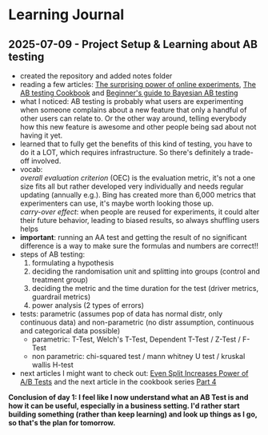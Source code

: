 # Learning Journal

## 2025-07-09 - Project Setup & Learning about AB testing

- created the repository and added notes folder
- reading a few articles: [The surprising power of online experiments](https://hbr.org/2017/09/the-surprising-power-of-online-experiments), [The AB testing Cookbook](https://medium.com/@ibtesamahmex/the-ab-testing-cookbook-d98edb997db7) and [Beginner's guide to Bayesian AB testing](https://medium.com/@ibtesamahmex/beginners-guide-to-bayesian-ab-testing-22f40988d5e6)
- what I noticed: AB testing is probably what users are experimenting when someone complains about a new feature that only a handful of other users can relate to. Or the other way around, telling everybody how this new feature is awesome and other people being sad about not having it yet. 
- learned that to fully get the benefits of this kind of testing, you have to do it a LOT, which requires infrastructure. So there's definitely a trade-off involved.
- vocab:   
        *overall evaluation criterion* (OEC) is the evaluation metric, it's not a one size fits all but rather developed very individually and needs regular updating (annually e.g.). Bing has created more than 6,000 metrics that experimenters can use, it's maybe worth looking those up.  
        *carry-over effect*: when people are reused for experiments, it could alter their future behavior, leading to biased results, so always shuffling users helps
- **important**: running an AA test and getting the result of no significant difference is a way to make sure the formulas and numbers are correct!! 
- steps of AB testing:
    1. formulating a hypothesis
    2. deciding the randomisation unit and splitting into groups (control and treatment group)
    3. deciding the metric and the time duration for the test (driver metrics, guardrail metrics)
    4. power analysis (2 types of errors)
- tests: parametric (assumes pop of data has normal distr, only continuous data) and non-parametric (no distr assumption, continuous and categorical data possible)
    - parametric: T-Test, Welch's T-Test, Dependent T-Test / Z-Test / F-Test
    - non parametric: chi-squared test / mann whitney U test / kruskal wallis H-test
- next articles I might want to check out: [Even Split Increases Power of A/B Tests](https://towardsdatascience.com/even-split-increases-power-of-a-b-tests-7cc2b8cb182a/) and the next article in the cookbook series [Part 4](https://medium.com/@ibtesamahmex/the-ab-testing-cookbook-part-4-a0243c6ad5e6)

**Conclusion of day 1: I feel like I now understand what an AB Test is and how it can be useful, especially in a business setting. I'd rather start building something (rather than keep learning) and look up things as I go, so that's the plan for tomorrow.**

